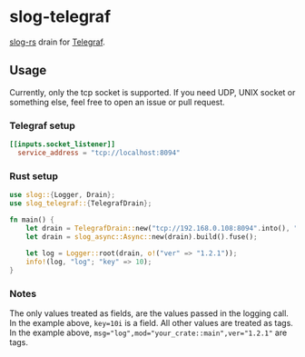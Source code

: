 # slog-telegraf

[slog-rs](https://github.com/slog-rs/slog) drain for [Telegraf](https://www.influxdata.com/time-series-platform/telegraf/).

## Usage

Currently, only the tcp socket is supported. If you need UDP, UNIX socket or something else, feel free to open an issue or pull request.
### Telegraf setup
```conf
[[inputs.socket_listener]]
  service_address = "tcp://localhost:8094"
```

### Rust setup

```Rust
use slog::{Logger, Drain};
use slog_telegraf::{TelegrafDrain};

fn main() {
    let drain = TelegrafDrain::new("tcp://192.168.0.108:8094".into(), "test".into()).unwrap().fuse();
    let drain = slog_async::Async::new(drain).build().fuse();
    
    let log = Logger::root(drain, o!("ver" => "1.2.1"));
    info!(log, "log"; "key" => 10);
}
```

### Notes
The only values treated as fields, are the values passed in the logging call. In the example above, ``key=10i`` is a field.
All other values are treated as tags. In the example above, ``msg="log",mod="your_crate::main",ver="1.2.1"`` are tags.